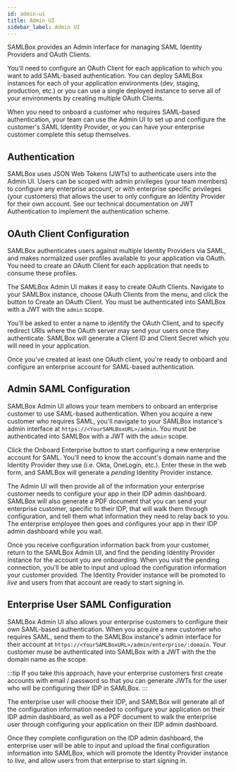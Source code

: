 ```yaml
---
id: admin-ui
title: Admin UI
sidebar_label: Admin UI
---
```


SAMLBox provides an Admin interface for managing SAML Identity Providers and OAuth Clients. 

You'll need to configure an OAuth Client for each application to which you want to add SAML-based authentication. 
You can deploy SAMLBox instances for each of your application environments (dev, staging, production, etc.) or 
you can use a single deployed instance to serve all of your environments by creating multiple OAuth Clients.

When you need to onboard a customer who requires SAML-based authentication, your team can use the Admin UI 
to set up and configure the customer's SAML Identity Provider, or you can have your enterprise customer 
complete this setup themselves.

## Authentication

SAMLBox uses JSON Web Tokens (JWTs) to authenticate users into the Admin UI. Users can be scoped with 
admin privileges (your team members) to configure any enterprise account, or with enterprise specific 
privileges (your customers) that allows the user to only configure an Identity Provider for their own account. 
See our technical documentation on JWT Authentication to implement the authentication scheme.

## OAuth Client Configuration

SAMLBox authenticates users against multiple Identity Providers via SAML, and makes normalized user profiles 
available to your application via OAuth. You need to create an OAuth Client 
for each application that needs to consume these profiles.

The SAMLBox Admin UI makes it easy to create OAuth Clients. Navigate to your SAMLBox instance, choose OAuth Clients 
from the menu, and click the button to Create an OAuth Client. You must be authenticated into SAMLBox with a JWT 
with the `admin` scope.

You'll be asked to enter a name to identify the OAuth Client, and to specify redirect URIs where the OAuth server 
may send your users once they authenticate. SAMLBox will generate a Client ID and Client Secret which you will 
need in your application.

Once you've created at least one OAuth client, you're ready to onboard and configure an enterprise account for 
SAML-based authentication.

## Admin SAML Configuration

SAMLBox Admin UI allows your team members to onboard an enterprise customer to use SAML-based authentication. 
When you acquire a new customer who requires SAML, you'll navigate to your SAMLBox instance's admin interface at
`https://<YourSAMLBoxURL>/admin`. You must be authenticated into SAMLBox with a JWT with the `admin` scope.

Click the Onboard Enterprise button to start configuring a new enterprise account for SAML. You'll need to know 
the account's domain name and the Identity Provider they use (i.e. Okta, OneLogin, etc.). Enter these in the 
web form, and SAMLBox will generate a _pending_ Identity Provider instance. 

The Admin UI will then provide all of the information your enterprise customer needs to configure your app in their 
IDP admin dashboard. SAMLBox will also generate a PDF document that you can send your enterprise customer, specific to their 
IDP, that will walk them through configuration, and tell them what information they need to relay back to you. The 
enterprise employee then goes and configures your app in their IDP admin dashboard while you wait. 

Once you receive configuration information back from your customer, return to the SAMLBox Admin UI, and find the pending 
Identity Provider instance for the account you are onboarding. When you visit the pending connection, you'll be 
able to input and upload the configuration information your customer provided. The Identity Provider instance will be 
promoted to _live_ and users from that account are ready to start signing in.

## Enterprise User SAML Configuration

SAMLBox Admin UI also allows your enterprise customers to configure their own SAML-based authentication. 
When you acquire a new customer who requires SAML, send them to the SAMLBox instance's admin interface for 
their account at `https://<YourSAMLBoxURL>/admin/enterprise/:domain`. Your customer muse be authenticated 
into SAMLBox with a JWT with the the domain name as the scope.

:::tip
If you take this approach, have your enterprise customers first create accounts with email / password so 
that you can generate JWTs for the user who will be configuring their IDP in SAMLBox.
:::

The enterprise user will choose their IDP, and SAMLBox will generate all of the configuration information 
needed to configure your application on their IDP admin dashboard, as well as a PDF document to walk the enterprise 
user through configuring your application on their IDP admin dashboard.

Once they complete configuration on the IDP admin dashboard, the enterprise user will be able to input and upload 
the final configuration information into SAMLBox, which will promote the Identity Provider instance to _live_, 
and allow users from that enterprise to start signing in.
